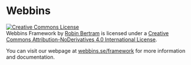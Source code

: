 <h1>Webbins</h1>

<a rel="license" href="http://creativecommons.org/licenses/by-nd/4.0/"><img alt="Creative Commons License" style="border-width:0" src="http://i.creativecommons.org/l/by-nd/4.0/88x31.png" /></a><br /><span xmlns:dct="http://purl.org/dc/terms/" property="dct:title">Webbins Framework</span> by <a xmlns:cc="http://creativecommons.org/ns#" href="https://github.com/RBertram/Webbins-Framework" property="cc:attributionName" rel="cc:attributionURL">Robin Bertram</a> is licensed under a <a rel="license" href="http://creativecommons.org/licenses/by-nd/4.0/">Creative Commons Attribution-NoDerivatives 4.0 International License</a>.

<p>You can visit our webpage at <a href="http://www.webbins.se/framework">webbins.se/framework</a> for more information and documentation.</p>
